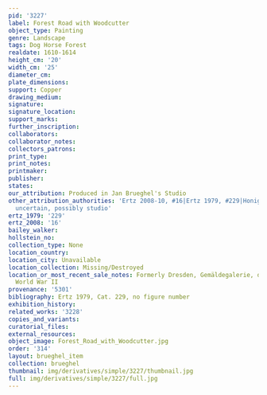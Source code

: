 ```yaml
---
pid: '3227'
label: Forest Road with Woodcutter
object_type: Painting
genre: Landscape
tags: Dog Horse Forest
realdate: 1610-1614
height_cm: '20'
width_cm: '25'
diameter_cm: 
plate_dimensions: 
support: Copper
drawing_medium: 
signature: 
signature_location: 
support_marks: 
further_inscription: 
collaborators: 
collaborator_notes: 
collectors_patrons: 
print_type: 
print_notes: 
printmaker: 
publisher: 
states: 
our_attribution: Produced in Jan Brueghel's Studio
other_attribution_authorities: 'Ertz 2008-10, #16|Ertz 1979, #229|Honig database as
  uncertain, possibly studio'
ertz_1979: '229'
ertz_2008: '16'
bailey_walker: 
hollstein_no: 
collection_type: None
location_country: 
location_city: Unavailable
location_collection: Missing/Destroyed
location_or_most_recent_sale_notes: Formerly Dresden, Gemäldegalerie, destroyed during
  World War II
provenance: '5301'
bibliography: Ertz 1979, Cat. 229, no figure number
exhibition_history: 
related_works: '3228'
copies_and_variants: 
curatorial_files: 
external_resources: 
object_image: Forest_Road_with_Woodcutter.jpg
order: '314'
layout: brueghel_item
collection: brueghel
thumbnail: img/derivatives/simple/3227/thumbnail.jpg
full: img/derivatives/simple/3227/full.jpg
---
```

